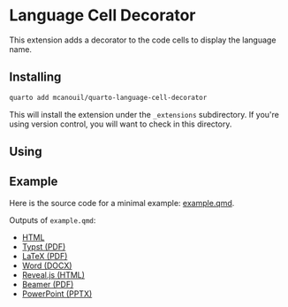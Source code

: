 # Language Cell Decorator

This extension adds a decorator to the code cells to display the language name.

## Installing

```bash
quarto add mcanouil/quarto-language-cell-decorator
```

This will install the extension under the `_extensions` subdirectory.
If you're using version control, you will want to check in this directory.

## Using

## Example

Here is the source code for a minimal example: [example.qmd](example.qmd).

Outputs of `example.qmd`:

- [HTML](https://m.canouil.dev/quarto-language-cell-decorator/)
- [Typst (PDF)](https://m.canouil.dev/quarto-language-cell-decorator/example-typst.pdf)
- [LaTeX (PDF)](https://m.canouil.dev/quarto-language-cell-decorator/example-latex.pdf)
- [Word (DOCX)](https://m.canouil.dev/quarto-language-cell-decorator/example-openxml.docx)
- [Reveal.js (HTML)](https://m.canouil.dev/quarto-language-cell-decorator/example-revealjs.html)
- [Beamer (PDF)](https://m.canouil.dev/quarto-language-cell-decorator/example-beamer.pdf)
- [PowerPoint (PPTX)](https://m.canouil.dev/quarto-language-cell-decorator/example-pptx.pptx)
